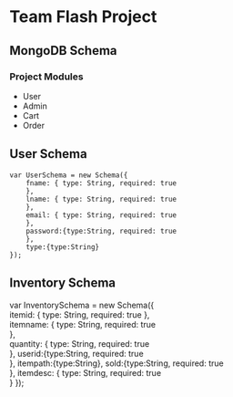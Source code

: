 # Team Flash Project

## MongoDB Schema
  
### Project Modules
- User
- Admin
- Cart
- Order

## User Schema

```
var UserSchema = new Schema({  
    fname: { type: String, required: true
    },  
    lname: { type: String, required: true  
    },  
    email: { type: String, required: true  
    }, 
    password:{type:String, required: true  
    },
    type:{type:String}
});  
```
## Inventory Schema

var InventorySchema = new Schema({  
    itemid: { type: String, required: true
    },  
    itemname: { type: String, required: true  
    },  
    quantity: { type: String, required: true  
    }, 
    userid:{type:String, required: true  
    },
    itempath:{type:String},
    sold:{type:String, required: true  
    },
    itemdesc: { type: String, required: true  
    }
});  

